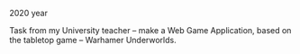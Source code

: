 2020 year

Task from my University teacher – make a Web Game Application, based on the tabletop game – Warhamer Underworlds.
